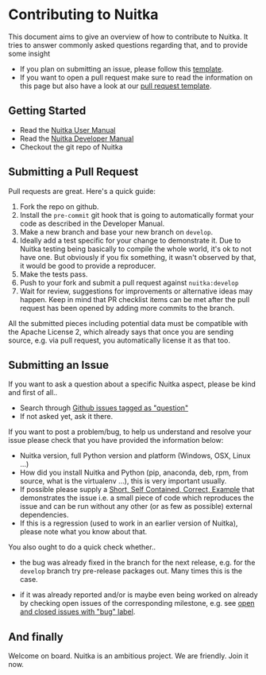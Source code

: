 # Contributing to Nuitka

This document aims to give an overview of how to contribute to Nuitka. It tries
to answer commonly asked questions regarding that, and to provide some insight

* If you plan on submitting an issue, please follow this
  [template](https://github.com/kayhayen/Nuitka/blob/master/.github/ISSUE_TEMPLATE.md).
* If you want to open a pull request make sure to read the information on this
  page but also have a look at our
  [pull request template](https://github.com/kayhayen/Nuitka/blob/master/.github/PULL_REQUEST_TEMPLATE.md).

## Getting Started

* Read the [Nuitka User Manual](http://nuitka.net/doc/user-manual.html)
* Read the [Nuitka Developer Manual](http://nuitka.net/doc/developer-manual.html)
* Checkout the git repo of Nuitka

## Submitting a Pull Request

Pull requests are great. Here's a quick guide:

1. Fork the repo on github.
2. Install the `pre-commit` git hook that is going to automatically format your
   code as described in the Developer Manual.
3. Make a new branch and base your new branch on `develop`.
4. Ideally add a test specific for your change to demonstrate it. Due to Nuitka
   testing being basically to compile the whole world, it's ok to not have one.
   But obviously if you fix something, it wasn't observed by that, it would be
   good to provide a reproducer.
5. Make the tests pass.
6. Push to your fork and submit a pull request against `nuitka:develop`
7. Wait for review, suggestions for improvements or alternative ideas may
   happen. Keep in mind that PR checklist items can be met after the pull
   request has been opened by adding more commits to the branch.

All the submitted pieces including potential data must be compatible with the
Apache License 2, which already says that once you are sending source, e.g.
via pull request, you automatically license it as that too.

## Submitting an Issue

If you want to ask a question about a specific Nuitka aspect, please be kind
and first of all..

* Search through [Github issues tagged as
"question"](https://github.com/kayhayen/Nuitka/issues?q=label%3Aquestion)
* If not asked yet, ask it there.

If you want to post a problem/bug, to help us understand and resolve your issue
please check that you have provided the information below:

* Nuitka version, full Python version and platform (Windows, OSX, Linux ...)
* How did you install Nuitka and Python (pip, anaconda, deb, rpm, from source,
  what is the virtualenv ...), this is very important usually.
* If possible please supply a [Short, Self Contained, Correct, Example](http://sscce.org/)
  that demonstrates the issue i.e. a small piece of code which reproduces
  the issue and can be run without any other (or as few as possible)
  external dependencies.
* If this is a regression (used to work in an earlier version of Nuitka),
  please note what you know about that.

You also ought to do a quick check whether..

* the bug was already fixed in the branch for the next release, e.g. for the
  `develop` branch try pre-release packages out. Many times this is the case.

* if it was already reported and/or is maybe even being worked on already by
  checking open issues of the corresponding milestone, e.g. see [open and closed
  issues with "bug" label](https://github.com/kayhayen/Nuitka/issues?q=label%3Abug+).

## And finally

Welcome on board. Nuitka is an ambitious project. We are friendly. Join it now.
